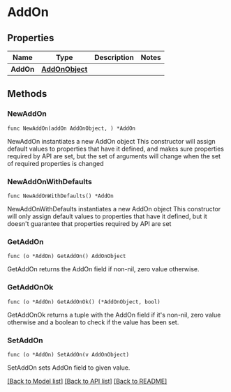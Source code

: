 # AddOn

## Properties

Name | Type | Description | Notes
------------ | ------------- | ------------- | -------------
**AddOn** | [**AddOnObject**](AddOnObject.md) |  | 

## Methods

### NewAddOn

`func NewAddOn(addOn AddOnObject, ) *AddOn`

NewAddOn instantiates a new AddOn object
This constructor will assign default values to properties that have it defined,
and makes sure properties required by API are set, but the set of arguments
will change when the set of required properties is changed

### NewAddOnWithDefaults

`func NewAddOnWithDefaults() *AddOn`

NewAddOnWithDefaults instantiates a new AddOn object
This constructor will only assign default values to properties that have it defined,
but it doesn't guarantee that properties required by API are set

### GetAddOn

`func (o *AddOn) GetAddOn() AddOnObject`

GetAddOn returns the AddOn field if non-nil, zero value otherwise.

### GetAddOnOk

`func (o *AddOn) GetAddOnOk() (*AddOnObject, bool)`

GetAddOnOk returns a tuple with the AddOn field if it's non-nil, zero value otherwise
and a boolean to check if the value has been set.

### SetAddOn

`func (o *AddOn) SetAddOn(v AddOnObject)`

SetAddOn sets AddOn field to given value.



[[Back to Model list]](../README.md#documentation-for-models) [[Back to API list]](../README.md#documentation-for-api-endpoints) [[Back to README]](../README.md)


